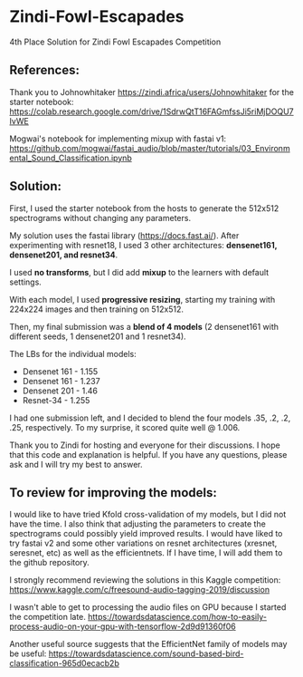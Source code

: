 # Zindi-Fowl-Escapades
4th Place Solution for Zindi Fowl Escapades Competition

## References:
Thank you to Johnowhitaker https://zindi.africa/users/Johnowhitaker for the starter notebook:
https://colab.research.google.com/drive/1SdrwQtT16FAGmfssJi5riMjDOQU7IvWE

Mogwai's notebook for implementing mixup with fastai v1:
https://github.com/mogwai/fastai_audio/blob/master/tutorials/03_Environmental_Sound_Classification.ipynb

## Solution:

First, I used the starter notebook from the hosts to generate the 512x512 spectrograms without changing any parameters.

My solution uses the fastai library (https://docs.fast.ai/). After experimenting with resnet18, I used 3 other architectures: **densenet161, densenet201, and resnet34**. 

I used **no transforms**, but I did add **mixup** to the learners with default settings.

With each model, I used **progressive resizing**, starting my training with 224x224 images and then training on 512x512. 

Then, my final submission was a **blend of 4 models** (2 densenet161 with different seeds, 1 densenet201 and 1 resnet34). 

The LBs for the individual models: 
* Densenet 161 - 1.155
* Densenet 161 - 1.237
* Densenet 201 - 1.46
* Resnet-34    - 1.255

I had one submission left, and I decided to blend the four models .35, .2, .2, .25, respectively. To my surprise, it scored quite well @ 1.006.

Thank you to Zindi for hosting and everyone for their discussions. I hope that this code and explanation is helpful. If you have any questions, please ask and I will try my best to answer.

## To review for improving the models:

I would like to have tried Kfold cross-validation of my models, but I did not have the time. I also think that adjusting the parameters to create the spectrograms could possibly yield improved results. I would have liked to try fastai v2 and some other variations on resnet architectures (xresnet, seresnet, etc) as well as the efficientnets. If I have time, I will add them to the github repository.

I strongly recommend reviewing the solutions in this Kaggle competition:
https://www.kaggle.com/c/freesound-audio-tagging-2019/discussion

I wasn't able to get to processing the audio files on GPU because I started the competition late.
https://towardsdatascience.com/how-to-easily-process-audio-on-your-gpu-with-tensorflow-2d9d91360f06

Another useful source suggests that the EfficientNet family of models may be useful:
https://towardsdatascience.com/sound-based-bird-classification-965d0ecacb2b
